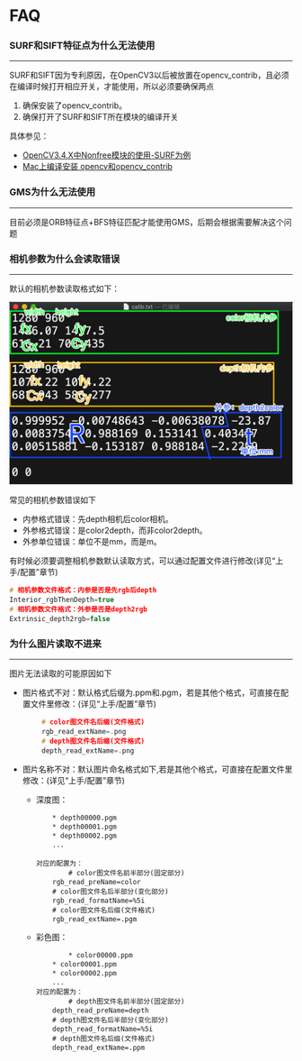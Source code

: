 # FAQ



### SURF和SIFT特征点为什么无法使用

----

SURF和SIFT因为专利原因，在OpenCV3以后被放置在opencv_contrib，且必须在编译时候打开相应开关，才能使用，所以必须要确保两点

1. 确保安装了opencv_contrib。
2. 确保打开了SURF和SIFT所在模块的编译开关

具体参见：

* [OpenCV3.4.X中Nonfree模块的使用-SURF为例](https://blog.csdn.net/zhoukehu_CSDN/article/details/83145026)
* [Mac上编译安装 opencv和opencv_contrib](https://blog.csdn.net/sdlypyzq/article/details/78155685)







### GMS为什么无法使用

---

目前必须是ORB特征点+BFS特征匹配才能使用GMS，后期会根据需要解决这个问题







### 相机参数为什么会读取错误

---

默认的相机参数读取格式如下：

![calib.png](./calib.png)

常见的相机参数错误如下

- 内参格式错误：先depth相机后color相机。
- 外参格式错误：是color2depth，而非color2depth。
- 外参单位错误：单位不是mm，而是m。

有时候必须要调整相机参数默认读取方式，可以通过配置文件进行修改(详见“上手/配置”章节)

```c++
# 相机参数文件格式：内参是否是先rgb后depth
Interior_rgbThenDepth=true
# 相机参数文件格式：外参是否是depth2rgb
Extrinsic_depth2rgb=false
```






### 为什么图片读取不进来

----

图片无法读取的可能原因如下

* 图片格式不对：默认格式后缀为.ppm和.pgm，若是其他个格式，可直接在配置文件里修改：(详见“上手/配置”章节)

```c++
        # color图文件名后缀(文件格式)
        rgb_read_extName=.png
        # depth图文件名后缀(文件格式)
        depth_read_extName=.png
```

* 图片名称不对：默认图片命名格式如下,若是其他个格式，可直接在配置文件里修改：(详见“上手/配置”章节)

  * 深度图：

            * depth00000.pgm
            * depth00001.pgm
            * depth00002.pgm
            ...

        对应的配置为：
        		# color图文件名前半部分(固定部分)
            rgb_read_preName=color
            # color图文件名后半部分(变化部分)
            rgb_read_formatName=%5i
            # color图文件名后缀(文件格式)
            rgb_read_extName=.pgm

  * 彩色图：

         		* color00000.ppm
            * color00001.ppm
            * color00002.ppm
            ...
        对应的配置为：
        		# depth图文件名前半部分(固定部分)
            depth_read_preName=depth
            # depth图文件名后半部分(变化部分)
            depth_read_formatName=%5i
            # depth图文件名后缀(文件格式)
            depth_read_extName=.ppm



